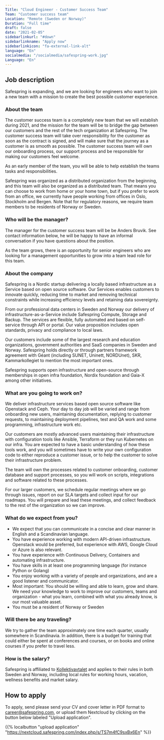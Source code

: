 ```yaml
---
Title: "Cloud Engineer - Customer Success Team"
Team: "Customer success team"
Location: "Remote (Sweden or Norway)"
Duration: "Full time"
draft: false
date: "2021-02-05"
sidebarlinkurl: "#down"
sidebarlinkname: "Apply now"
sidebarlinkicon: "fa-external-link-alt"
language: "En"
socialmedia: "/socialmedia/safespring-work.jpg"
Language: "En"
---
```


## Job description

Safespring is expanding, and we are looking for engineers who want to join a new team with a mission to create the best possible customer experience.

### About the team

The customer success team is a completely new team that we will establish during 2021, and the mission for the team will be to bridge the gap between our customers and the rest of the tech organization at Safespring. The customer success team will take over responsibility for the customer as soon as the contract is signed, and will make sure that the journey as a customer is as smooth as possible. The customer success team will own our onboarding process, our support process and be responsible for making our customers feel welcome.

As an early member of the team, you will be able to help establish the teams tasks and responsibilities.

Safespring was organized as a distributed organization from the beginning, and this team will also be organized as a distributed team. That means you can choose to work from home or your home town, but if you prefer to work from an office, we currently have people working from offices in Oslo, Stockholm and Bergen. Note that for regulatory reasons, we require team members to be residents of Norway or Sweden.

### Who will be the manager?

The manager for the customer success team will be be Anders Bruvik. See contact information below, he will be happy to have an informal conversation if you have questions about the position.

As the team grows, there is an opportunity for senior engineers who are looking for a management opportunities to grow into a team lead role for this team.

### About the company

Safespring is a Nordic startup delivering a locally based infrastructure as a Service based on open source software. Our Services enables customers to innovate quickly, reducing time to market and removing technical constraints while increasing efficiency levels and retaining data sovereignty.

From our professional data centers in Sweden and Norway our delivery of infrastructure-as-a-Service include Safespring Compute, Storage and Backup. The services are flexible, fully automated and based on self-service through API or portal. Our value proposition includes open standards, privacy and compliance to local laws.

Our customers include some of the largest research and education organizations, government authorities and SaaS companies in Sweden and Norway. Safespring holds directly or through partners framework agreement with Géant (including SUNET, Uninett, NORDUnet), SKR, Kammarkollegiet to mention the most important ones.

Safespring supports open infrastructure and open-source through memberships in open infra foundation, Nordix foundation and Gaia-X among other initiatives.

### What are you going to work on?

We deliver infrastructure services based open source software like Openstack and Ceph. Your day to day job will be varied and range from onboarding new users, maintaining documentation, replying to customer requests, to maintaining deployment pipelines, test and QA work and some programming, infrastructure work etc.

Our customers are mostly advanced users maintaining their infrastructure with configuration tools like Ansible, Terraform or they run Kubernetes on our infra. You are expected to have a basic understanding of how these tools work, and you will sometimes have to write your own configuration code to either reproduce a customer issue, or to help the customer to solve their infrastructure problem.

The team will own the processes related to customer onboarding, customer database and support processes, so you will work on scripts, integrations and software related to these processes.

For our larger customers, we schedule regular meetings where we go through issues, report on our SLA targets and collect input for our roadmaps. You will prepare and lead these meetings, and collect feedback to the rest of the organization so we can improve.

### What do we expect from you?

* We expect that you can communicate in a concise and clear manner in English and a Scandinavian language.
* You have experience working with modern API-driven infrastructure. Openstack would be preferred, but experience with AWS, Google Cloud or Azure is also relevant.
* You have experience with Continuous Delivery, Containers and automating infrastructure.
* You have skills in at least one programming language (for instance Python or Golang)
* You enjoy working with a variety of people and organizations, and are a good listener and communicator.
* Most important: You should be willing and able to learn, grow and share. We need your knowledge to work to improve our customers, teams and organization - what you learn, combined with what you already know, is our most valuable asset.
* You must be a resident of Norway or Sweden

### Will there be any traveling?

We try to gather the team approximately one time each quarter, usually somewhere in Scandinavia. In addition, there is a budget for training that could either be spent at conferences and courses, or on books and online courses if you prefer to travel less.

### How is the salary?

Safespring is affiliated to [Kollektivavtalet](https://www.itot.se/) and applies to their rules in both Sweden and Norway, including local rules for working hours, vacation, wellness benefits and market salary.

<div id="down"></div>

## How to apply
To apply, send please send your CV and cover letter in PDF format to [career@safespring.com](mailto:career@safespring.com), or upload them Nextcloud by clicking on the button below labeled "Upload application".

{{% localbutton "upload application" "https://nextcloud.safespring.com/index.php/s/TS7m4fC9sxBx6En" %}}
